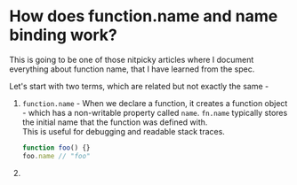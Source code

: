 # How does function.name and name binding work?

This is going to be one of those nitpicky articles where I document everything about function name, that I have learned from the spec.  

Let's start with two terms, which are related but not exactly the same -
1. `function.name` - When we declare a function, it creates a function object - which has a non-writable property called `name`. `fn.name` typically stores the initial name that the function was defined with.   
This is useful for debugging and readable stack traces.  
	```js
	function foo() {}
	foo.name // "foo"
	```

2. 
<!--stackedit_data:
eyJoaXN0b3J5IjpbMTgzMDk2Mjg3NCwxMjMwMDI3NjI1LDEwNj
IxMjM3NzEsMTIyNTg4NjgyMF19
-->